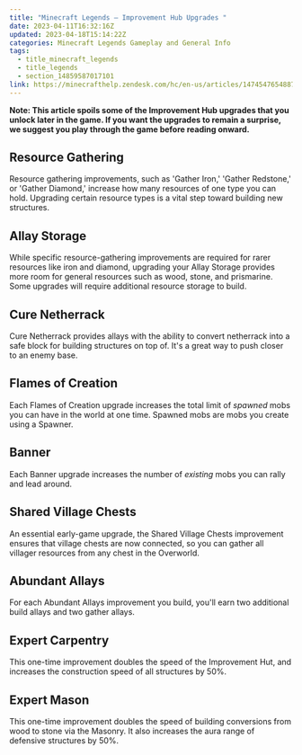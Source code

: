 ```yaml
---
title: "Minecraft Legends – Improvement Hub Upgrades "
date: 2023-04-11T16:32:16Z
updated: 2023-04-18T15:14:22Z
categories: Minecraft Legends Gameplay and General Info
tags:
  - title_minecraft_legends
  - title_legends
  - section_14859587017101
link: https://minecrafthelp.zendesk.com/hc/en-us/articles/14745476548877-Minecraft-Legends-Improvement-Hub-Upgrades-
---
```


**Note: This article spoils some of the Improvement Hub upgrades that you unlock later in the game. If you want the upgrades to remain a surprise, we suggest you play through the game before reading onward.**

## Resource Gathering

Resource gathering improvements, such as 'Gather Iron,' 'Gather Redstone,' or 'Gather Diamond,' increase how many resources of one type you can hold. Upgrading certain resource types is a vital step toward building new structures.

## Allay Storage

While specific resource-gathering improvements are required for rarer resources like iron and diamond, upgrading your Allay Storage provides more room for general resources such as wood, stone, and prismarine. Some upgrades will require additional resource storage to build.

## Cure Netherrack

Cure Netherrack provides allays with the ability to convert netherrack into a safe block for building structures on top of. It's a great way to push closer to an enemy base.

## Flames of Creation

Each Flames of Creation upgrade increases the total limit of *spawned* mobs you can have in the world at one time. Spawned mobs are mobs you create using a Spawner.

## Banner

Each Banner upgrade increases the number of *existing* mobs you can rally and lead around.

## Shared Village Chests

An essential early-game upgrade, the Shared Village Chests improvement ensures that village chests are now connected, so you can gather all villager resources from any chest in the Overworld.

## Abundant Allays

For each Abundant Allays improvement you build, you'll earn two additional build allays and two gather allays.

## Expert Carpentry

This one-time improvement doubles the speed of the Improvement Hut, and increases the construction speed of all structures by 50%.

## Expert Mason

This one-time improvement doubles the speed of building conversions from wood to stone via the Masonry. It also increases the aura range of defensive structures by 50%.
